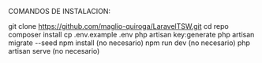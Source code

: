 COMANDOS DE INSTALACION:

git clone https://github.com/maglio-quiroga/LaravelTSW.git
cd repo
composer install
cp .env.example .env
php artisan key:generate
php artisan migrate --seed
npm install (no necesario)
npm run dev (no necesario)
php artisan serve (no necesario) 

